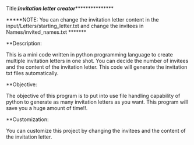 Title:*************Invitation letter creator****************************

*****NOTE: You can change the invitation letter content in the input/Letters/starting_letter.txt and change the invitees in Names/invited_names.txt *******


**Description:

This is a mini code written in python programming language to create multiple invitation letters in one shot. You can decide the number of invitees and the content of the invitation letter. This code will generate the invitation txt files automatically.

**Objective:

The objective of this program is to put into use file handling capability of python to generate as many invitation letters as you want. This program will save you a huge amount of time!!.

**Customization:

You can customize this project by changing the invitees and the content of the invitation letter.


